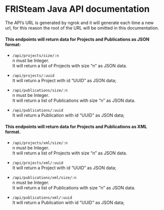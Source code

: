 # FRISteam Java API documentation

The API’s URL is generated by ngrok and it will generate each time a new url,
for this reason the root of the URL will be omitted in this documentation.

#### This endpoints will return data for Projects and Publications as JSON format:

* ```/api/projects/size/:n  ```  
n must be Integer.  
It will return a list of Projects with size “n” as JSON data.

* ```/api/projects/:uuid  ```  
It will return a Project with id “UUID” as JSON data;

* ```/api/publications/size/:n  ```  
n must be Integer.  
It will return a list of Publications with size “n” as JSON data.

* ```/api/publications/:uuid  ```  
It will return a Publication with id “UUID” as JSON data;


#### This endpoints will return data for Projects and Publications as XML format.

* ```/api/projects/xml/size/:n  ```  
n must be Integer.  
It will return a list of Projects with size “n” as JSON data.

* ```/api/projects/xml/:uuid  ```  
It will return a Project with id “UUID” as JSON data;

* ```/api/publications/xml/size/:n  ```  
n must be Integer.  
It will return a list of Publications with size “n” as JSON data.

* ```/api/publications/xml/:uuid  ```  
It will return a Publication with id “UUID” as JSON data;
